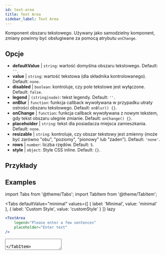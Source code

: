 ```yaml
---
id: text-area
title: Text Area
sidebar_label: Text Area
---
```


Komponent obszaru tekstowego. Używany jako samodzielny komponent, zmiany powinny być obsługiwane za pomocą atrybutu `onChange`.

## Opcje

* __defaultValue__ | `string`: wartość domyślna obszaru tekstowego. Default: `''`.
* __value__ | `string`: wartość tekstowa (dla składnika kontrolowanego). Default: `none`.
* __disabled__ | `boolean`: kontroluje, czy pole tekstowe jest wyłączone. Default: `false`.
* __legend__ | `(string|node)`: tekst legendy. Default: `''`.
* __onBlur__ | `function`: funkcja callback wywoływana w przypadku utraty ostrości obszaru tekstowego. Default: `onBlur() {}`.
* __onChange__ | `function`: funkcja callback wywoływana z nowym tekstem, gdy tekst obszaru ulegnie zmianie. Default: `onChange() {}`.
* __placeholder__ | `string`: tekst dla posiadacza miejsca zamieszkania. Default: `none`.
* __resizable__ | `string`: kontroluje, czy obszar tekstowy jest zmienny (może być zarówno "obu", "poziomy", "pionowy" lub "żaden"). Default: `'none'`.
* __rows__ | `number`: liczba rzędów. Default: `5`.
* __style__ | `object`: Style CSS inline. Default: `{}`.


## Przykłady

## Examples

import Tabs from '@theme/Tabs';
import TabItem from '@theme/TabItem';

<Tabs
    defaultValue="minimal"
    values={[
        { label: 'Minimal', value: 'minimal' },
        { label: 'Custom Style', value: 'customStyle' }
    ]}
    lazy
>

<TabItem value="minimal">

```jsx live
<TextArea
    legend="Please enter a few sentences"
    placeholder="Enter text"
/>
```

</TabItem>

<TabItem value="customStyle">

<TextArea
    legend="Please enter a few sentences"
    placeholder="Enter text"
    style={{
        fontSize: 33,
        fontFamily: 'Georgia', 
        boxShadow: '0 0 4px black',
        background: 'rgb(238,174,202)', 
        background: 'radial-gradient(circle, rgba(255, 255, 0, 0.3) 44%, white 100%)' 
    }}
/>

</TabItem>

</Tabs>
